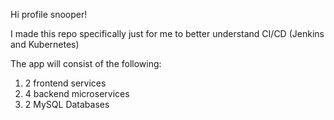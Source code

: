 Hi profile snooper!

I made this repo specifically just for me to better understand CI/CD (Jenkins and Kubernetes)

The app will consist of the following:
1. 2 frontend services
2. 4 backend microservices
3. 2 MySQL Databases

